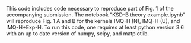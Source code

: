 This code includes code necessary to reproduce part of Fig. 1 of the accompanying submission.
The notebook "KSD-B theory example.ipynb" will reproduce Fig. 1 A and B for the kernels IMQ-H (N), IMQ-H (U), and IMQ-H+Exp-H.
To run this code, one requires at least python version 3.6 with an up to date version of numpy, scipy, and matplotlib.
